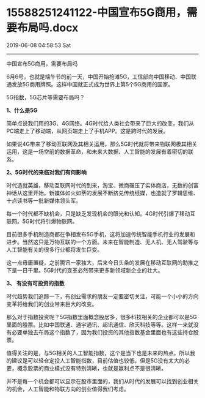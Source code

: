 # 15588251241122-中国宣布5G商用，需要布局吗.docx

2019-06-08 04:58:53 Sat

----

中国宣布5G商用，需要布局吗

6月6号，也就是端午节的前一天，中国开始抢滩5G，工信部向中国移动、中国联通发放5G商用牌照。这样中国就正式成为世界上第5个5G商用的国家。

5G指数，5G芯片等需要布局吗？

__1、什么是5G__

简单点说我们用的3G、4G网络。4G时代给人类社会带来了巨大的改变，我们从PC端走上了移动端，从网页端走上了手机APP。这是跨时代的发展。

如果说4G带来了移动互联网及其相关运用，那么5G时代就将带来物联网极其相关运用，这是一场空前的数据革命，和未来大数据、人工智能的发展有着密切的联系。

__2、5G时代的来临对我们有何影响__

时代造就英雄，移动互联网时代的到来，淘宝、微商碾压了实体商店，无数的创富神话从这里开始。新媒体如火如荼的发展不断挤兑传统纸媒，也造就了罗辑思维、十点读书等一批新媒体领头军。

每一个时代都不缺机会，只是缺乏发现机会的眼光和认知。4G时代引爆了移动互联网。5G时代将引爆物联网。

目前很多手机制造商都在争相发布5G手机，这将加速传统智能手机行业的发展和进步。当然这只是万物互联的一个方面。未来在智能制造、无人机、无人驾驶等与人工智能有关的很多行业都将发生巨变。

这一点毋庸置疑，之前腾讯一家独大，后来今日头条的发展在移动互联网的助推之下是一日千里。5G时代的变革必然带来更多新领域新企业的壮大。

__3、 有没有可投资的指数__

时代趋势我们追踪一下，有创业需求的朋友一定要密切关注，可能一个小小的方向变革将给我们的创业带来巨大的改变。

那么对于指数投资呢？5G指数里面概念股居多，很多科技相关的企业都可以是5G里面的股票。比如中国联通、通宇通讯、超讯通信、欣天科技等等。这样一来就没有必要单独去布局这个指数了，因为我们投资的其他指数基金里面也有这些持仓股票。

值得关注的是，与5G相关的人工智能指数，这个是当下也是未来的热点。所以我的建议是可以轻仓定投人工智能指数，目前估值也较低，但是5G没有太大的必要，概念股票的商业模式没有特别清晰，也就是赢利点不是很清晰。

并不是每一个机会都可以显示在股市里面的，我们从时代的发展可以找到创业相关的机会，人工智能和物联方向的创业值得我们考虑。

